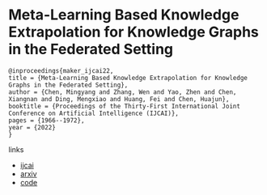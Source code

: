 # Meta-Learning Based Knowledge Extrapolation for Knowledge Graphs in the Federated Setting

```
@inproceedings{maker_ijcai22,
title = {Meta-Learning Based Knowledge Extrapolation for Knowledge Graphs in the Federated Setting},
author = {Chen, Mingyang and Zhang, Wen and Yao, Zhen and Chen, Xiangnan and Ding, Mengxiao and Huang, Fei and Chen, Huajun},
booktitle = {Proceedings of the Thirty-First International Joint Conference on Artificial Intelligence (IJCAI)},
pages = {1966--1972},
year = {2022}
}
```

links
- [ijcai](https://www.ijcai.org/Proceedings/2022/273)
- [arxiv](https://arxiv.org/abs/2205.04692)
- [code](https://github.com/zjukg/MaKEr)

